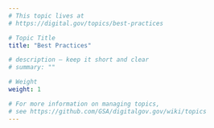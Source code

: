 ```yaml
---
# This topic lives at
# https://digital.gov/topics/best-practices

# Topic Title
title: "Best Practices"

# description — keep it short and clear
# summary: ""

# Weight
weight: 1

# For more information on managing topics,
# see https://github.com/GSA/digitalgov.gov/wiki/topics
---
```

